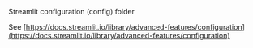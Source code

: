 Streamlit configuration (config) folder

See [https://docs.streamlit.io/library/advanced-features/configuration](https://docs.streamlit.io/library/advanced-features/configuration)
